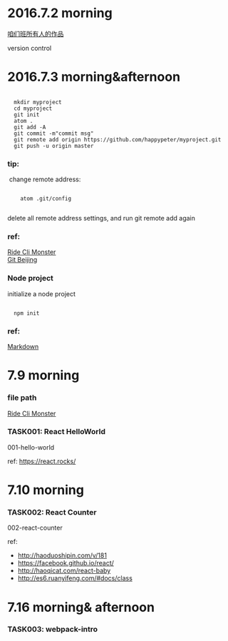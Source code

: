 <h1>2016.7.2 morning</h1>

<a href="https://github.com/newming/digicity">咱们班所有人的作品</a>

version control


<h1>2016.7.3 morning&afternoon</h1>


<pre><code>
  mkdir myproject
  cd myproject
  git init
  atom .
  git add -A
  git commit -m"commit msg"
  git remote add origin https://github.com/happypeter/myproject.git
  git push -u origin master
</code></pre>

<h3>tip:</h3>
<p>
  change remote address:
  <pre><code>
    atom .git/config
  </code></pre>
  delete all remote address settings, and run git remote add again
</p>



<h3>ref:</h3>
<a href="http://haoqicat.com/ride-cli-monster">Ride Cli Monster</a>
<br>
<a href="http://haoqicat.com/gitbeijing">Git Beijing</a>

<h3>Node project</h3>
<p>initialize a node project</p>
<pre><code>
  npm init
</code></pre>

<h3>ref:</h3>
<a href="https://coding.net/help/doc/project/markdown.html">Markdown</a>




# 7.9 morning


### file path

[Ride Cli Monster](http://haoqicat.com/ride-cli-monster)


### TASK001: React HelloWorld

001-hello-world

ref: https://react.rocks/


# 7.10 morning

### TASK002: React Counter

002-react-counter

ref:

- http://haoduoshipin.com/v/181
- https://facebook.github.io/react/
- http://haoqicat.com/react-baby
- <http://es6.ruanyifeng.com/#docs/class>


# 7.16 morning& afternoon

### TASK003: webpack-intro
